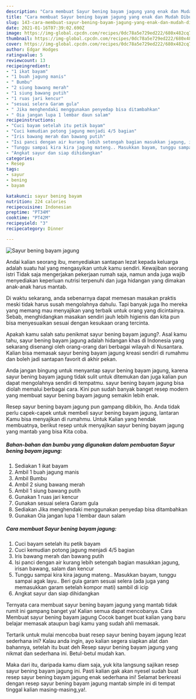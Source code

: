 ```yaml
---
description: "Cara membuat Sayur bening bayam jagung yang enak dan Mudah Dibuat"
title: "Cara membuat Sayur bening bayam jagung yang enak dan Mudah Dibuat"
slug: 143-cara-membuat-sayur-bening-bayam-jagung-yang-enak-dan-mudah-dibuat
date: 2021-01-16T07:39:02.690Z
image: https://img-global.cpcdn.com/recipes/0dc78a5e729ed222/680x482cq70/sayur-bening-bayam-jagung-foto-resep-utama.jpg
thumbnail: https://img-global.cpcdn.com/recipes/0dc78a5e729ed222/680x482cq70/sayur-bening-bayam-jagung-foto-resep-utama.jpg
cover: https://img-global.cpcdn.com/recipes/0dc78a5e729ed222/680x482cq70/sayur-bening-bayam-jagung-foto-resep-utama.jpg
author: Edgar Hodges
ratingvalue: 5
reviewcount: 13
recipeingredient:
- "1 ikat bayam"
- "1 buah jagung manis"
- " Bumbu"
- "2 siung bawang merah"
- "1 siung bawang putih"
- "1 ruas jari kencur"
- "sesuai selera Garam gula"
- " Jika menghendaki menggunakan penyedap bisa ditambahkan"
- " Oia jangan lupa 1 lembar daun salam"
recipeinstructions:
- "Cuci bayam setelah itu petik bayam"
- "Cuci kemudian potong jagung menjadi 4/5 bagian"
- "Iris bawang merah dan bawang putih"
- "Isi panci dengan air kurang lebih setengah bagian masukkan jagung, irisan bawang, salam dan kencur"
- "Tunggu sampai kira kira jagung mateng.. Masukkan bayam, tunggu sampai agak layu.. Beri gula garam sesuai selera (ada juga yang memasukkan garam setelah kompor mati) sambil di icip"
- "Angkat sayur dan siap dihidangkan"
categories:
- Resep
tags:
- sayur
- bening
- bayam

katakunci: sayur bening bayam 
nutrition: 224 calories
recipecuisine: Indonesian
preptime: "PT34M"
cooktime: "PT42M"
recipeyield: "3"
recipecategory: Dinner

---
```



![Sayur bening bayam jagung](https://img-global.cpcdn.com/recipes/0dc78a5e729ed222/680x482cq70/sayur-bening-bayam-jagung-foto-resep-utama.jpg)

Andai kalian seorang ibu, menyediakan santapan lezat kepada keluarga adalah suatu hal yang mengasyikan untuk kamu sendiri. Kewajiban seorang istri Tidak saja mengerjakan pekerjaan rumah saja, namun anda juga wajib menyediakan keperluan nutrisi terpenuhi dan juga hidangan yang dimakan anak-anak harus mantab.

Di waktu  sekarang, anda sebenarnya dapat memesan masakan praktis meski tidak harus susah mengolahnya dahulu. Tapi banyak juga lho mereka yang memang mau menyajikan yang terbaik untuk orang yang dicintainya. Sebab, menghidangkan masakan sendiri jauh lebih higienis dan kita pun bisa menyesuaikan sesuai dengan kesukaan orang tercinta. 



Apakah kamu salah satu penikmat sayur bening bayam jagung?. Asal kamu tahu, sayur bening bayam jagung adalah hidangan khas di Indonesia yang sekarang disenangi oleh orang-orang dari berbagai wilayah di Nusantara. Kalian bisa memasak sayur bening bayam jagung kreasi sendiri di rumahmu dan boleh jadi santapan favorit di akhir pekan.

Anda jangan bingung untuk menyantap sayur bening bayam jagung, karena sayur bening bayam jagung tidak sulit untuk ditemukan dan juga kalian pun dapat mengolahnya sendiri di tempatmu. sayur bening bayam jagung bisa diolah memalui berbagai cara. Kini pun sudah banyak banget resep modern yang membuat sayur bening bayam jagung semakin lebih enak.

Resep sayur bening bayam jagung pun gampang dibikin, lho. Anda tidak perlu capek-capek untuk membeli sayur bening bayam jagung, lantaran Kamu bisa menyajikan di rumahmu. Untuk Kalian yang hendak membuatnya, berikut resep untuk menyajikan sayur bening bayam jagung yang mantab yang bisa Kita coba.

<!--inarticleads1-->

##### Bahan-bahan dan bumbu yang digunakan dalam pembuatan Sayur bening bayam jagung:

1. Sediakan 1 ikat bayam
1. Ambil 1 buah jagung manis
1. Ambil  Bumbu
1. Ambil 2 siung bawang merah
1. Ambil 1 siung bawang putih
1. Gunakan 1 ruas jari kencur
1. Gunakan sesuai selera Garam gula
1. Sediakan  Jika menghendaki menggunakan penyedap bisa ditambahkan
1. Gunakan  Oia jangan lupa 1 lembar daun salam




<!--inarticleads2-->

##### Cara membuat Sayur bening bayam jagung:

1. Cuci bayam setelah itu petik bayam
1. Cuci kemudian potong jagung menjadi 4/5 bagian
1. Iris bawang merah dan bawang putih
1. Isi panci dengan air kurang lebih setengah bagian masukkan jagung, irisan bawang, salam dan kencur
1. Tunggu sampai kira kira jagung mateng.. Masukkan bayam, tunggu sampai agak layu.. Beri gula garam sesuai selera (ada juga yang memasukkan garam setelah kompor mati) sambil di icip
1. Angkat sayur dan siap dihidangkan




Ternyata cara membuat sayur bening bayam jagung yang mantab tidak rumit ini gampang banget ya! Kalian semua dapat mencobanya. Cara Membuat sayur bening bayam jagung Cocok banget buat kalian yang baru belajar memasak ataupun bagi kamu yang sudah ahli memasak.

Tertarik untuk mulai mencoba buat resep sayur bening bayam jagung lezat sederhana ini? Kalau anda ingin, ayo kalian segera siapkan alat dan bahannya, setelah itu buat deh Resep sayur bening bayam jagung yang nikmat dan sederhana ini. Betul-betul mudah kan. 

Maka dari itu, daripada kamu diam saja, yuk kita langsung sajikan resep sayur bening bayam jagung ini. Pasti kalian gak akan nyesel sudah buat resep sayur bening bayam jagung enak sederhana ini! Selamat berkreasi dengan resep sayur bening bayam jagung mantab simple ini di tempat tinggal kalian masing-masing,ya!.

